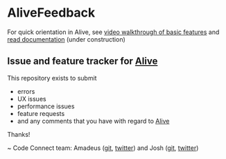 # AliveFeedback

For quick orientation in Alive, see [video walkthrough of basic features](https://youtu.be/wIvrchnMW8k) and [read documentation]() (under construction)

## Issue and feature tracker for [Alive](http://comealive.io/)

This repository exists to submit 
- errors
- UX issues
- performance issues
- feature requests
- and any comments
that you have with regard to [Alive](http://comealive.io/)


Thanks!

~ Code Connect team:
Amadeus ([git](https://github.com/AmadeusW), [twitter](https://twitter.com/RockMeAmadeu)) and Josh ([git](https://github.com/JoshVarty), [twitter](https://twitter.com/ThisIsJoshVarty))

